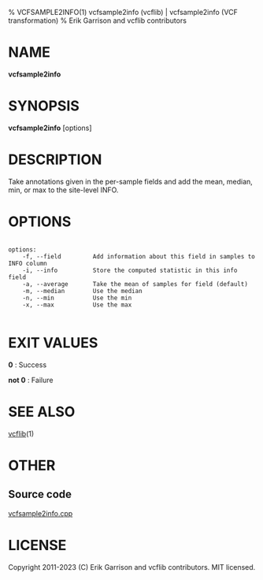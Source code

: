 % VCFSAMPLE2INFO(1) vcfsample2info (vcflib) | vcfsample2info (VCF transformation)
% Erik Garrison and vcflib contributors

# NAME

**vcfsample2info**

# SYNOPSIS

**vcfsample2info** [options] <vcf file>

# DESCRIPTION

Take annotations given in the per-sample fields and add the mean, median, min, or max to the site-level INFO.



# OPTIONS

```

options:
    -f, --field         Add information about this field in samples to INFO column
    -i, --info          Store the computed statistic in this info field
    -a, --average       Take the mean of samples for field (default)
    -m, --median        Use the median
    -n, --min           Use the min
    -x, --max           Use the max


```





# EXIT VALUES

**0**
: Success

**not 0**
: Failure

# SEE ALSO



[vcflib](./vcflib.md)(1)



# OTHER

## Source code

[vcfsample2info.cpp](https://github.com/vcflib/vcflib/blob/master/src/vcfsample2info.cpp)

# LICENSE

Copyright 2011-2023 (C) Erik Garrison and vcflib contributors. MIT licensed.

<!--
  Created with ./scripts/bin2md.rb scripts/bin2md-template.erb
-->

